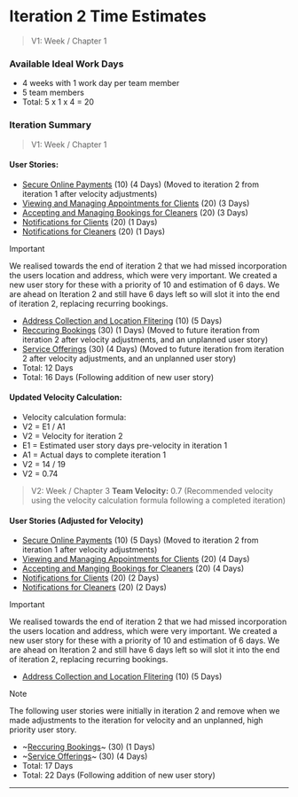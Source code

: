 # Iteration 2 Time Estimates

>  V1: Week / Chapter 1 
### Available Ideal Work Days
- 4 weeks with 1 work day per team member
- 5 team members
- Total: 5 x 1 x 4 = 20 

### Iteration Summary
> V1: Week / Chapter 1
#### User Stories:
- [Secure Online Payments](user_stories/secure_online_payments.md) (10) (4 Days) (Moved to iteration 2 from iteration 1 after velocity adjustments)
- [Viewing and Managing Appointments for Clients](user_stories/viewing_and_managing_appointments_for_clients.md) (20) (3 Days)
- [Accepting and Managing Bookings for Cleaners](user_stories/accepting_and_managing_bookings_for_cleaners.md) (20) (3 Days)
- [Notifications for Clients](user_stories/notifications_for_clients.md) (20) (1 Days)
- [Notifications for Cleaners](user_stories/notifications_for_cleaners.md) (20) (1 Days)
> [!IMPORTANT]
> We realised towards the end of iteration 2 that we had missed incorporation the users location and address, which were very important. We created a new user story for these with a priority of 10 and estimation of 6 days. We are ahead on Iteration 2 and still have 6 days left so will slot it into the end of iteration 2, replacing recurring bookings. 
- [Address Collection and Location Flitering](user_stories/Address_Collection_and_Location_Filtering.md) (10) (5 Days)
- [Reccuring Bookings](user_stories/recurring_bookings.md) (30) (1 Days) (Moved to future iteration from iteration 2 after velocity adjustments, and an unplanned user story)
- [Service Offerings](user_stories/service_offerings.md) (30) (4 Days) (Moved to future iteration from iteration 2 after velocity adjustments, and an unplanned user story)
- Total: 12 Days
- Total: 16 Days (Following addition of new user story)

#### Updated Velocity Calculation:
- Velocity calculation formula:
- V2 = E1 / A1
- V2 = Velocity for iteration 2
- E1 = Estimated user story days pre-velocity in iteration 1
- A1 = Actual days to complete iteration 1
- V2 = 14 / 19
- V2 = 0.74

>V2: Week / Chapter 3
**Team Velocity:** 0.7 (Recommended velocity using the velocity calculation formula following a completed iteration)
#### User Stories (Adjusted for Velocity)
- [Secure Online Payments](user_stories/secure_online_payments.md) (10) (5 Days) (Moved to iteration 2 from iteration 1 after velocity adjustments)
- [Viewing and Managing Appointments for Clients](user_stories/viewing_and_managing_appointments_for_clients.md) (20) (4 Days)
- [Accepting and Manging Bookings for Cleaners](user_stories/accepting_and_managing_bookings_for_cleaners.md) (20) (4 Days)
- [Notifications for Clients](user_stories/notifications_for_clients.md) (20) (2 Days)
- [Notifications for Cleaners](user_stories/notifications_for_cleaners.md) (20) (2 Days)
> [!IMPORTANT]
> We realised towards the end of iteration 2 that we had missed incorporation the users location and address, which were very important. We created a new user story for these with a priority of 10 and estimation of 6 days. We are ahead on Iteration 2 and still have 6 days left so will slot it into the end of iteration 2, replacing recurring bookings. 
- [Address Collection and Location Flitering](user_stories/Address_Collection_and_Location_Filtering.md) (10) (5 Days)
> [!NOTE]
> The following user stories were initially in iteration 2 and remove when we made adjustments to the iteration for velocity and an unplanned, high priority user story. 
- ~[Reccuring Bookings](user_stories/recurring_bookings.md)~ (30) (1 Days)
- ~[Service Offerings](user_stories/service_offerings.md)~ (30) (4 Days) 
- Total: 17 Days
- Total: 22 Days (Following addition of new user story)

---

